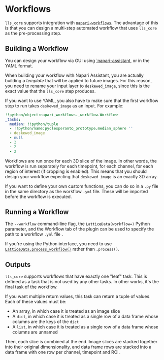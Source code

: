 # Workflows

`lls_core` supports integration with [`napari-workflows`](https://github.com/haesleinhuepf/napari-workflows).
The advantage of this is that you can design a multi-step automated workflow that uses `lls_core` as the pre-processing step.

## Building a Workflow

You can design your workflow via GUI using [`napari-assistant](https://github.com/haesleinhuepf/napari-assistant), or in the YAML format.

When building your workflow with Napari Assistant, you are actually building a *template* that will be applied to future images.
For this reason, you need to rename your input layer to `deskewed_image`, since this is the exact value that the `lls_core` step produces.

If you want to use YAML, you also have to make sure that the first workflow step to run takes `deskewed_image` as an input.
For example:

```yaml
!!python/object:napari_workflows._workflow.Workflow
_tasks:
  median: !!python/tuple
  - !!python/name:pyclesperanto_prototype.median_sphere ''
  - deskewed_image
  - null
  - 2
  - 2
  - 2
```

Workflows are run once for each 3D slice of the image. In other words, the workflow is run separately for each timepoint, for each channel, for each region of interest (if cropping is enabled).
This means that you should design your workflow expecting that `deskewed_image` is an exactly 3D array.

If you want to define your own custom functions, you can do so in a `.py` file in the same directory as the workflow `.yml` file. 
These will be imported before the workflow is executed.

## Running a Workflow

The `--workflow` command-line flag, the `LatticeData(workflow=)` Python parameter, and the Workflow tab of the plugin can be used to specify the path to a workflow `.yml` file .

If you're using the Python interface, you need to use [`LatticeData.process_workflow()`](api/#lls_core.LatticeData.process_workflow) rather than `.process()`. 

## Outputs

`lls_core` supports workflows that have exactly one "leaf" task. This is defined as a task that is not used by any other tasks. In other works, it's the final task of the workflow.

If you want multiple return values, this task can return a tuple of values. Each of these values must be:

* An array, in which case it is treated as an image slice
* A `dict`, in which case it is treated as a single row of a data frame whose columns are the keys of the `dict`
* A `list`, in which case it is treated as a single row of a data frame whose columns are unnamed

Then, each slice is combined at the end. Image slices are stacked together into their original dimensionality, and data frame rows are stacked into a data frame with one row per channel, timepoint and ROI.
